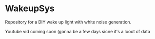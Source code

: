 # WakeupSys
Repository for a DIY wake up light with white noise generation.

Youtube vid coming soon (gonna be a few days sicne it's a looot of data
